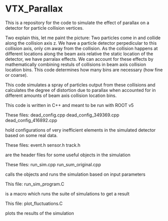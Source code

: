 # VTX_Parallax

This is a repository for the code to simulate the effect of parallax on a detector for particle collision vertices.

Two explain this, let me paint the picture:
Two particles come in and collide along the collision axis z. 
We have a particle detector perpedicular to this collision axis, only cm away from the collision.
As the collision happens at different locations along the beam axis relative the static location of the detector,
we have parralax effects. We can account for these effects by mathematically combining restuls of collisions
in beam axis collision location bins. This code determines how many bins are necessary (how fine or coarse).

This code simulates a spray of particles output from these collisions and calculates the degree of distortion
due to parallax when accounted for in different amounts of beam axis collision location bins.

This code is written in C++ and meant to be run with ROOT v5

These files:
dead_config.cpp
dead_config_349369.cpp
dead_config_416892.cpp

hold configurations of very inefficient elements in the simulated detector based on some real data.

These files:
event.h
sensor.h
track.h

are the header files for some useful objects in the simulation

These files:
run_sim.cpp
run_sum_original.cpp

calls the objects and runs the simulation based on input parameters

This file:
run_sim_program.C

is a macro which runs the suite of simulations to get a result

This file:
plot_fluctuations.C

plots the results of the simulation